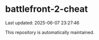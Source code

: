 # battlefront-2-cheat

Last updated: 2025-06-07 23:27:46

This repository is automatically maintained.
